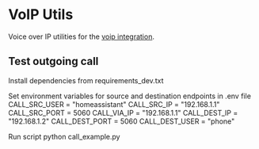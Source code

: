 # VoIP Utils

Voice over IP utilities for the [voip integration](https://www.home-assistant.io/integrations/voip/).

## Test outgoing call
Install dependencies from requirements_dev.txt

Set environment variables for source and destination endpoints in .env file
    CALL_SRC_USER = "homeassistant"
    CALL_SRC_IP = "192.168.1.1"
    CALL_SRC_PORT = 5060
    CALL_VIA_IP = "192.168.1.1"
    CALL_DEST_IP = "192.168.1.2"
    CALL_DEST_PORT = 5060
    CALL_DEST_USER = "phone"

Run script
python call_example.py


